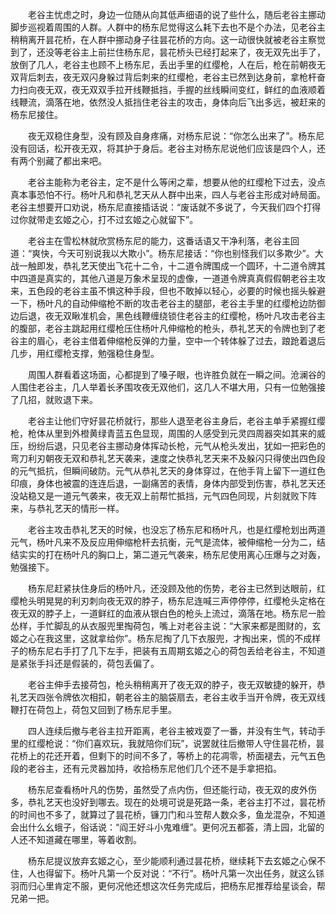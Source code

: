 　　老谷主忧虑之时，身边一位随从向其低声细语的说了些什么，随后老谷主挪动脚步巡视着周围的人群。人群中的杨东尼觉得这么耗下去也不是个办法，见老谷主稍稍离开昙花桥，在人群中挪动身子往昙花桥的方向。这一动很快就被老谷主察觉到了，还没等老谷主上前拦住杨东尼，昙花桥头已经打起来了，夜无双先出手了，放倒了几人，老谷主也顾不上杨东尼，丢出手里的红缨枪，人在后，枪在前朝夜无双背后刺去，夜无双闪身躲过背后刺来的红缨枪，老谷主已然到达身前，拿枪杆奋力扫向夜无双，夜无双双手拉开线鞭抵挡，手握的丝线瞬间变红，鲜红的血液顺着线鞭流，滴落在地，依然没人抵挡住老谷主的攻击，身体向后飞出多远，被赶来的杨东尼接住。

　　夜无双稳住身型，没有顾及自身疼痛，对杨东尼说：“你怎么出来了”。杨东尼没有回话，松开夜无双，将其护于身后。老谷主对杨东尼说他们应该是四个人，还有两个别藏了都出来吧。

　　老谷主能称为老谷主，定不是什么等闲之辈，想要从他的红缨枪下过去，没点真本事恐怕不行。杨叶凡和恭礼艺天从人群中出来，四人与老谷主形成对峙局面。老谷主想要开口劝说，杨东尼直接插话说：“废话就不多说了，今天我们四个打得过你就带走玄姬之心，打不过玄姬之心就留下”。

　　老谷主在雪松林就欣赏杨东尼的能力，这番话语又干净利落，老谷主回道：“爽快，今天可别说我以大欺小”。杨东尼接话：“你也别怪我们以多欺少”。大战一触即发，恭礼艺天使出飞花十二令，十二道令牌围成一个圆环，十二道令牌其中四道是真实的，其他八道是万象术呈现的虚像，一道道令牌真真假假朝老谷主攻来，五色段的老谷主虽不惧这种手段，但也不敢掉以轻心，必要的时候也摇头躲避一下，杨叶凡的自动伸缩枪不断的攻击老谷主的腿部，老谷主手里的红缨枪边防御边后退，夜无双瞅准机会，黑色线鞭缠绕锁住老谷主的红缨枪，杨叶凡攻击老谷主的腹部，老谷主跳起用红缨枪压住杨叶凡伸缩枪的枪头，恭礼艺天的令牌也到了老谷主的眉心，老谷主借着伸缩枪反弹的力量，空中一个转体躲了过去，踉跄着退后几步，用红缨枪支撑，勉强稳住身型。

　　周围人群看着这场面，心都提到了嗓子眼，也许胜负就在一瞬之间。沧澜谷的人围住老谷主，几人举着长矛围攻夜无双他们，这几人不堪大用，只有一位勉强接了几招，就败退下来。

　　老谷主让他们守好昙花桥就行，那些人退至老谷主身后，老谷主单手紧握红缨枪，枪体从里到外橙黄绿青蓝五色显现，周围的人感受到元灵四周器突如其来的威压，纷纷后退，只见老谷主挪动身体挥动长枪，元气从枪头发出，犹如一把彩色的弯刀利刃朝夜无双和恭礼艺天袭来，速度之快恭礼艺天来不及躲闪只得使出四色段的元气抵抗，但瞬间破防。元气从恭礼艺天的身体穿过，在他手背上留下一道红色印痕，身体也被震的连连后退，一副痛苦的表情，身体内部受到伤害，恭礼艺天还没站稳又是一道元气袭来，夜无双上前帮忙抵挡，元气四色同现，片刻就败下阵来，与恭礼艺天的情形一样。

　　老谷主攻击恭礼艺天的时候，也没忘了杨东尼和杨叶凡，也是红缨枪划出两道元气，杨叶凡来不及反应用伸缩枪杆去抗衡，元气是流体，被伸缩枪一分为二，结结实实的打在杨叶凡的胸口上，第二道元气袭来，杨东尼使用离心压爆与之对轰，勉强接下。

　　杨东尼赶紧扶住身后的杨叶凡，还没顾及他的伤势，老谷主已然到达眼前，红缨枪头明晃晃的利刃刺向夜无双的脖子，杨东尼连喊三声停停停，红缨枪头定格在夜无双的脖子上，一道鲜红的血液从银白色的枪头上流过，滴落在地。杨东尼一脸怂样，手忙脚乱的从衣服兜里掏荷包，嘴上对老谷主说：“大家来都是图财的，玄姬之心在我这里，这就拿给你”。杨东尼掏了几下衣服兜，才掏出来，慌的不成样子的杨东尼右手打了几下左手，把装有五周期玄姬之心的荷包丢给老谷主，不知道是紧张手抖还是假装的，荷包丢偏了。

　　老谷主伸手去接荷包，枪头稍稍离开了夜无双的脖子，夜无双敏捷的躲开，恭礼艺天四张令牌依次相扣，朝老谷主的脑袋扇去，老谷主收手当开令牌，夜无双线鞭打在荷包上，荷包又回到了杨东尼手里。

　　四人连续后撤与老谷主拉开距离，老谷主被戏耍了一番，并没有生气，转动手里的红缨枪说：“你们喜欢玩，我就陪你们玩”，说罢就往后撤带人守住昙花桥，昙花桥上的花还开着，但剩下的时间不多了，等桥上的花凋零，桥面褪去，元气五色段的老谷主，还有元灵器加持，收拾杨东尼他们几个还不是手拿把掐。

　　杨东尼查看杨叶凡的伤势，虽然受了点内伤，但还能行动，夜无双的皮外伤多，恭礼艺天也没好到哪去。现在的处境可说是死路一条，老谷主打不过，昙花桥的时间也不多了，就算过了昙花桥，镰刀门和斗笠帮人数众多，鱼龙混杂，不知道会出什么幺蛾子，俗话说：“阎王好斗小鬼难缠”。更何况五都荟，清上园，北留的人还不知道藏在哪里，等着收割。

　　杨东尼提议放弃玄姬之心，至少能顺利通过昙花桥，继续耗下去玄姬之心保不住，人也得留下。杨叶凡第一个反对说：“不行”。杨叶凡第一次出任务，就这么铩羽而归心里肯定不服，更何况他还想这次任务完成后，把杨东尼推荐给星谈会，帮兄弟一把。
